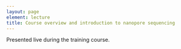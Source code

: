 ```yaml
---
layout: page
element: lecture
title: Course overview and introduction to nanopore sequencing
---
```


Presented live during the training course.

